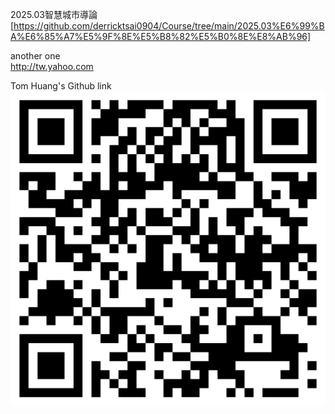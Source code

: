 2025.03智慧城市導論
[https://github.com/derricktsai0904/Course/tree/main/2025.03%E6%99%BA%E6%85%A7%E5%9F%8E%E5%B8%82%E5%B0%8E%E8%AB%96]
<br>


another one<br>
http://tw.yahoo.com


Tom Huang's Github link<br>
![image](https://github.com/HuangHungYu/OpenCV/blob/main/QRCode.png)
